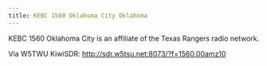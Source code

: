 ```yaml
---
title: KEBC 1560 Oklahoma City Oklahoma
---
```

KEBC 1560 Oklahoma City is an affiliate of the
Texas Rangers radio network.

Via W5TWU KiwiSDR: http://sdr.w5tsu.net:8073/?f=1560.00amz10

